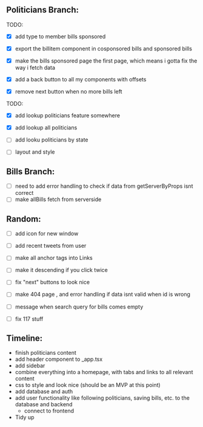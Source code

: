 ## Politicians Branch:
TODO:
 - [x] add type to member bills sponsored
 - [x] export the billitem component in cosponsored bills and sponsored bills
 - [x] make the bills sponsored page the first page, which means i gotta fix the way i fetch data
 - [x] add a back button to all my components with offsets
 - [x] remove next button when no more bills left


TODO:
  - [x] add lookup politicians feature somewhere
  - [x] add lookup all politicians 
  - [ ] add looku politicians by state
  - [ ] layout and style


## Bills Branch:
- [ ] need to add error handling to check if data from getServerByProps isnt correct
- [ ] make allBills fetch from serverside

## Random:
- [ ] add icon for new window
- [ ] add recent tweets from user
- [ ] make all anchor tags into Links

- [ ] make it descending if you click twice
- [ ] fix "next" buttons to look nice
- [ ] make 404 page , and error handling if data isnt valid when id is wrong
- [ ] message when search query for bills comes empty
- [ ] fix 117 stuff

## Timeline:
- finish politicians content
- add header component to _app.tsx
- add sidebar
- combine everything into a homepage, with tabs and links to all relevant content
- css to style and look nice (should be an MVP at this point)
- add database and auth
- add user functionality like following politicians, saving bills, etc. to the database and backend
  - connect to frontend
- Tidy up

